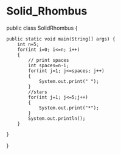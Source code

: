 # Solid_Rhombus

public class SolidRhombus {

	public static void main(String[] args) {
		int n=5;
		for(int i=0; i<=n; i++)
		{
			// print spaces
			int spaces=n-i;
			for(int j=1; j<=spaces; j++)
			{
				System.out.print(" ");
			}
			//stars
			for(int j=1; j<=5;j++)
			{
				System.out.print("*");
			}
			System.out.println();
		}

	}

}
